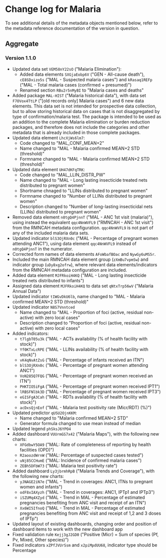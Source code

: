 # Change log for Malaria
To see additional details of the metadata objects mentioned below, refer to the metadata reference documentation of the version in question.

## Aggregate

### Version 1.1.0
* Updated data set `VEM58nY22sO` ("Malaria Elimination"):
	* Added data elements `SXGjaEobp6V` ("GEN - All-cause death"), `cE8SDxizo5s` ("MAL - Suspected malaria cases") and `kRasaq1REFp` ("MAL - Total malaria cases (confirmed + presumed)")
	* Renamed section `RBu2r5nMyBI` to "Malaria cases and deaths"
* Added package `MAL-HIST` ("Malaria historical data"), with data set `F7OVox4TtLP` ("[old records only] Malaria cases") and 6 new data elements. This data set is not intended for prospective data collection, but to allow storing historical data on cases that is not disaggregated by type of confirmation/malaria test. The package is intended to be used as an addition to the complete Malaria elimination or burden reduction packages, and therefore does not include the categories and other metadata that is already included in those complete packages.
* Updated data element `LhcXjWs6lm7`:
	* Code changed to "MAL_CONF_MEAN+2"
	* Name changed to "MAL - Malaria confirmed MEAN+2 STD (threshold)"
	* Formname changed to "MAL - Malaria confirmed MEAN+2 STD (threshold)"
* Updated data element `UH47dKFqTRK`:
	* Code changed to "MAL_LLIN_DISTR_PW"
	* Name changed to "MAL - Long lasting insecticide treated nets distributed to pregnant women"
	* Shortname chnaged to "LLINs distributed to pregnant women"
	* Formname changed to "Number of LLINs distributed to pregnant women"
	* Description changed to "Number of long-lasting insecticidal nets (LLINs) distributed to pregnant women"
* Removed data element `n0tgQ4PjnnT` ("MAL - ANC 1st visit (malaria)"), using instead the equivalent `qqc4NnWVFL9` ("RMNCAH - ANC 1st visit") from the RMNCAH metadata configuration. `qqc4NnWVFL9` is not part of any of the included malaria data sets.
* Updated indicator `blS3OjRXn0c` ("MAL - Percentage of pregnant women attending ANC1"), using data element `qqc4NnWVFL9` instead of `n0tgQ4PjnnT` in the numerator.
* Corrected form names of data elements `AFoWbafBOac` and `NywGy6uMS5r`.
* Included the main RMNCAH data element group (`zXmBu7vpmSw`) and indicator group (`uDy8xg2ofrw`), where relevant data elements/indicators from the RMNCAH metadata configuration are included.
* Added data element `MJFRkoiH4KQ` ("MAL - Long lasting insecticide treated nets distributed to infants")
* Assigned data element `MJFRkoiH4KQ` to data set `qNtxTrp56wV` ("Malaria Annual Data")
* Updated indicator `tIWGvDkU6lb`, name changed to "MAL - Malaria confirmed MEAN+2 STD (threshold)"
* Updated indicator `N8S7Vnntced`
	* Name changed to "MAL - Proportion of foci (active, residual non-active) with zero local cases"
	* Description changed to "Proportion of foci (active, residual non-active) with zero local cases"
* Added indicators:
	* `t7lgbT05u3k` ("MAL - ACTs availability (% of health facility with stock)")
	* `Yf0KTxLcRPE` ("MAL - LLINs availability (% of health facility with stock)")
	* `vK4qNvAtZsG` ("MAL - Percentage of infants received an ITN")
	* `blS3OjRXn0c` ("MAL - Percentage of pregnant women attending ANC1")
	* `VoN285Q7FQG` ("MAL - Percentage of pregnant women received an ITN")
	* `PHKTIO5iFgA` ("MAL - Percentage of pregnant women received IPT1")
	* `lRBSFNlbk3D` ("MAL - Percentage of pregnant women received IPT3")
	* `eGISFgA3Cah` ("MAL - RDTs availability (% of health facility with stock)")
	* `acDxsQjnEof` ("MAL - Malaria test positivity rate (Micr/RDT) (%)")
* Updated predictor `qUSU2OjnKKM`:
	* Name changed to "Malaria confirmed MEAN+2 STD"
	* Generator formula changed to use mean instead of median
* Updated legend `phSksJ6YPO4`
* Added dashboard `VUUrmGS7x42` ("Malaria Maps"), with the following new charts:
	* `XFGdbwY5OA9` ("MAL: Rate of completeness of reporting by health facilities (OPD)")
	* `R2aoozdWrnW` ("MAL: Percentage of suspected cases tested")
	* `uNj85CCHumE` ("MAL: Incidence of confirmed malaria cases")
	* `ZEBh5DFbW73` ("MAL: Malaria test positivity rate")
* Added dashboard `Ly3jbrmhRpB` ("Malaria Trends and Coverage"), with the following new charts:
	* `yJNAGE2iN7e` ("MAL - Trend in coverages: ANC1, ITNs to pregnant women and infants")
	* `odF8xIAXyzh` ("MAL - Trend in coverages: ANC1, IPTp1 and IPTp3")
	* `iSZUMq4XZyd` ("MAL - Trend in MAL - Percentage of estimated pregnancies benefiting from ANC visit and receipt of an ITN")
	* `Xx6WI5IfnoQ` ("MAL - Trend in MAL - Percentage of estimated pregnancies benefiting from ANC visit and receipt of 1,2 and 3 doses of IPTp")
* Updated layout of existing dashboards, changing order and position of dashboard items to work with the new dashboard app
* Fixed validation rule `Kejj3gJ2GD0` ("Positive (Micr) = Sum of species (Pf, Pv, Mixed, Other species)")
* Fixed indicators `xZPfJVUrSsm` and `x2piMpdUU68`, indicator type should be Percentage
